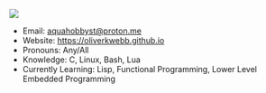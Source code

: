 ![](https://github-profile-summary-cards.vercel.app/api/cards/stats?username=oliverkwebb&theme=nord_dark)

* Email:     aquahobbyst@proton.me
* Website:   https://oliverkwebb.github.io
* Pronouns:  Any/All
* Knowledge: C, Linux, Bash, Lua
* Currently Learning:  Lisp, Functional Programming, Lower Level Embedded Programming
